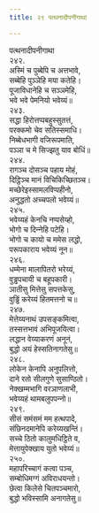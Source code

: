 ```yaml
---
title: २९ पत्थनादीपनीगाथा

---
```

पत्थनादीपनीगाथा  
२४२.  
अस्मिं च पुब्बेपि च अत्तभावे,  
सब्बेहि पुञ्‍ञेहि मया कतेहि।  
पूजाविधानेहि च सञ्‍ञमेहि,  
भवे भवे पेमनियो भवेय्यं॥  
२४३.  
सद्धा हिरोत्तप्पबहुस्सुतत्तं,  
परक्‍कमो चेव सतिस्समाधि।  
निब्बेधभागी वजिरूपमाति,  
पञ्‍ञा च मे सिज्झतु याव बोधिं॥  
२४४.  
रागञ्‍च दोसञ्‍च पहाय मोहं,  
दिट्ठिञ्‍च मानं विचिकिच्छितञ्‍च।  
मच्छेरेइस्सामलविप्पहीनो,  
अनुद्धतो अच्‍चपलो भवेय्यं॥  
२४५.  
भवेय्यहं केनचि नप्पसेय्हो,  
भोगो च दिन्‍नेहि पटेहि।  
भोगो च कायो च ममेस लद्धो,  
परूपकाराय भवेय्यं नून॥  
२४६.  
धम्मेना मालापितरो भरेय्यं,  
वुड्ढपचायी च बहूपकारी।  
ञातीसु मित्तेसु सपत्तकेसु,  
वुड्ढिं करेय्यं हितमत्तनो च॥  
२४७.  
मेत्तेय्यनाथं उपसङ्कमित्वा,  
तस्सत्तभावं अभिपूजयित्वा।  
लद्धान वेय्याकरणं अनूनं,  
बुद्धो अयं हेस्सतिनागतेसु॥  
२४८.  
लोकेन केनापि अनुपलित्तो,  
दाने रतो सीलगुणे सुसाण्ठितो।  
नेक्खम्मभागि वरञाणलाभी,  
भवेय्यहं थामबलुपपन्‍नो॥  
२४९.  
सीसं समंसमं मम हत्थपादे,  
संछिनदमानेपि करेय्यखन्तिं।  
सच्‍चे ठितो कालुमधिट्ठिते व,  
मेत्तायुपेक्खाय युतो भवेय्यं॥  
२५०.  
महापरिच्‍चागं कत्वा पञ्‍च,  
सम्बोधिमग्गं अविराधयन्तो।  
छेत्वा किलेसे चितपञ्‍चमारो,  
बुद्धो भविस्सामि अनागतेसु॥  